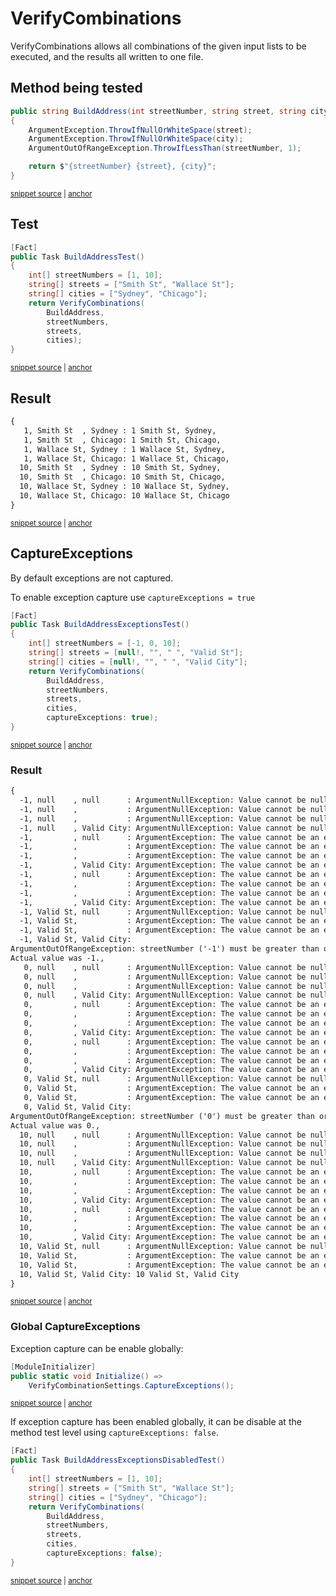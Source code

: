 <!--
GENERATED FILE - DO NOT EDIT
This file was generated by [MarkdownSnippets](https://github.com/SimonCropp/MarkdownSnippets).
Source File: /docs/mdsource/combinations.source.md
To change this file edit the source file and then run MarkdownSnippets.
-->

# VerifyCombinations

VerifyCombinations allows all combinations of the given input lists to be executed, and the results all written to one file.


## Method being tested

<!-- snippet: CombinationTargetMethod -->
<a id='snippet-CombinationTargetMethod'></a>
```cs
public string BuildAddress(int streetNumber, string street, string city)
{
    ArgumentException.ThrowIfNullOrWhiteSpace(street);
    ArgumentException.ThrowIfNullOrWhiteSpace(city);
    ArgumentOutOfRangeException.ThrowIfLessThan(streetNumber, 1);

    return $"{streetNumber} {street}, {city}";
}
```
<sup><a href='/src/Verify.Tests/VerifyCombinationsSample.cs#L5-L16' title='Snippet source file'>snippet source</a> | <a href='#snippet-CombinationTargetMethod' title='Start of snippet'>anchor</a></sup>
<!-- endSnippet -->


## Test

<!-- snippet: CombinationSample -->
<a id='snippet-CombinationSample'></a>
```cs
[Fact]
public Task BuildAddressTest()
{
    int[] streetNumbers = [1, 10];
    string[] streets = ["Smith St", "Wallace St"];
    string[] cities = ["Sydney", "Chicago"];
    return VerifyCombinations(
        BuildAddress,
        streetNumbers,
        streets,
        cities);
}
```
<sup><a href='/src/Verify.Tests/VerifyCombinationsSample.cs#L18-L33' title='Snippet source file'>snippet source</a> | <a href='#snippet-CombinationSample' title='Start of snippet'>anchor</a></sup>
<!-- endSnippet -->


## Result

<!-- snippet: VerifyCombinationsSample.BuildAddressTest.verified.txt -->
<a id='snippet-VerifyCombinationsSample.BuildAddressTest.verified.txt'></a>
```txt
{
   1, Smith St  , Sydney : 1 Smith St, Sydney,
   1, Smith St  , Chicago: 1 Smith St, Chicago,
   1, Wallace St, Sydney : 1 Wallace St, Sydney,
   1, Wallace St, Chicago: 1 Wallace St, Chicago,
  10, Smith St  , Sydney : 10 Smith St, Sydney,
  10, Smith St  , Chicago: 10 Smith St, Chicago,
  10, Wallace St, Sydney : 10 Wallace St, Sydney,
  10, Wallace St, Chicago: 10 Wallace St, Chicago
}
```
<sup><a href='/src/Verify.Tests/VerifyCombinationsSample.BuildAddressTest.verified.txt#L1-L10' title='Snippet source file'>snippet source</a> | <a href='#snippet-VerifyCombinationsSample.BuildAddressTest.verified.txt' title='Start of snippet'>anchor</a></sup>
<!-- endSnippet -->


## CaptureExceptions

By default exceptions are not captured.

To enable exception capture use `captureExceptions = true`

<!-- snippet: CombinationSample_CaptureExceptions -->
<a id='snippet-CombinationSample_CaptureExceptions'></a>
```cs
[Fact]
public Task BuildAddressExceptionsTest()
{
    int[] streetNumbers = [-1, 0, 10];
    string[] streets = [null!, "", " ", "Valid St"];
    string[] cities = [null!, "", " ", "Valid City"];
    return VerifyCombinations(
        BuildAddress,
        streetNumbers,
        streets,
        cities,
        captureExceptions: true);
}
```
<sup><a href='/src/Verify.Tests/VerifyCombinationsSample.cs#L35-L51' title='Snippet source file'>snippet source</a> | <a href='#snippet-CombinationSample_CaptureExceptions' title='Start of snippet'>anchor</a></sup>
<!-- endSnippet -->


### Result

<!-- snippet: VerifyCombinationsSample.BuildAddressExceptionsTest.verified.txt -->
<a id='snippet-VerifyCombinationsSample.BuildAddressExceptionsTest.verified.txt'></a>
```txt
{
  -1, null    , null      : ArgumentNullException: Value cannot be null. (Parameter 'street'),
  -1, null    ,           : ArgumentNullException: Value cannot be null. (Parameter 'street'),
  -1, null    ,           : ArgumentNullException: Value cannot be null. (Parameter 'street'),
  -1, null    , Valid City: ArgumentNullException: Value cannot be null. (Parameter 'street'),
  -1,         , null      : ArgumentException: The value cannot be an empty string or composed entirely of whitespace. (Parameter 'street'),
  -1,         ,           : ArgumentException: The value cannot be an empty string or composed entirely of whitespace. (Parameter 'street'),
  -1,         ,           : ArgumentException: The value cannot be an empty string or composed entirely of whitespace. (Parameter 'street'),
  -1,         , Valid City: ArgumentException: The value cannot be an empty string or composed entirely of whitespace. (Parameter 'street'),
  -1,         , null      : ArgumentException: The value cannot be an empty string or composed entirely of whitespace. (Parameter 'street'),
  -1,         ,           : ArgumentException: The value cannot be an empty string or composed entirely of whitespace. (Parameter 'street'),
  -1,         ,           : ArgumentException: The value cannot be an empty string or composed entirely of whitespace. (Parameter 'street'),
  -1,         , Valid City: ArgumentException: The value cannot be an empty string or composed entirely of whitespace. (Parameter 'street'),
  -1, Valid St, null      : ArgumentNullException: Value cannot be null. (Parameter 'city'),
  -1, Valid St,           : ArgumentException: The value cannot be an empty string or composed entirely of whitespace. (Parameter 'city'),
  -1, Valid St,           : ArgumentException: The value cannot be an empty string or composed entirely of whitespace. (Parameter 'city'),
  -1, Valid St, Valid City:
ArgumentOutOfRangeException: streetNumber ('-1') must be greater than or equal to '1'. (Parameter 'streetNumber')
Actual value was -1.,
   0, null    , null      : ArgumentNullException: Value cannot be null. (Parameter 'street'),
   0, null    ,           : ArgumentNullException: Value cannot be null. (Parameter 'street'),
   0, null    ,           : ArgumentNullException: Value cannot be null. (Parameter 'street'),
   0, null    , Valid City: ArgumentNullException: Value cannot be null. (Parameter 'street'),
   0,         , null      : ArgumentException: The value cannot be an empty string or composed entirely of whitespace. (Parameter 'street'),
   0,         ,           : ArgumentException: The value cannot be an empty string or composed entirely of whitespace. (Parameter 'street'),
   0,         ,           : ArgumentException: The value cannot be an empty string or composed entirely of whitespace. (Parameter 'street'),
   0,         , Valid City: ArgumentException: The value cannot be an empty string or composed entirely of whitespace. (Parameter 'street'),
   0,         , null      : ArgumentException: The value cannot be an empty string or composed entirely of whitespace. (Parameter 'street'),
   0,         ,           : ArgumentException: The value cannot be an empty string or composed entirely of whitespace. (Parameter 'street'),
   0,         ,           : ArgumentException: The value cannot be an empty string or composed entirely of whitespace. (Parameter 'street'),
   0,         , Valid City: ArgumentException: The value cannot be an empty string or composed entirely of whitespace. (Parameter 'street'),
   0, Valid St, null      : ArgumentNullException: Value cannot be null. (Parameter 'city'),
   0, Valid St,           : ArgumentException: The value cannot be an empty string or composed entirely of whitespace. (Parameter 'city'),
   0, Valid St,           : ArgumentException: The value cannot be an empty string or composed entirely of whitespace. (Parameter 'city'),
   0, Valid St, Valid City:
ArgumentOutOfRangeException: streetNumber ('0') must be greater than or equal to '1'. (Parameter 'streetNumber')
Actual value was 0.,
  10, null    , null      : ArgumentNullException: Value cannot be null. (Parameter 'street'),
  10, null    ,           : ArgumentNullException: Value cannot be null. (Parameter 'street'),
  10, null    ,           : ArgumentNullException: Value cannot be null. (Parameter 'street'),
  10, null    , Valid City: ArgumentNullException: Value cannot be null. (Parameter 'street'),
  10,         , null      : ArgumentException: The value cannot be an empty string or composed entirely of whitespace. (Parameter 'street'),
  10,         ,           : ArgumentException: The value cannot be an empty string or composed entirely of whitespace. (Parameter 'street'),
  10,         ,           : ArgumentException: The value cannot be an empty string or composed entirely of whitespace. (Parameter 'street'),
  10,         , Valid City: ArgumentException: The value cannot be an empty string or composed entirely of whitespace. (Parameter 'street'),
  10,         , null      : ArgumentException: The value cannot be an empty string or composed entirely of whitespace. (Parameter 'street'),
  10,         ,           : ArgumentException: The value cannot be an empty string or composed entirely of whitespace. (Parameter 'street'),
  10,         ,           : ArgumentException: The value cannot be an empty string or composed entirely of whitespace. (Parameter 'street'),
  10,         , Valid City: ArgumentException: The value cannot be an empty string or composed entirely of whitespace. (Parameter 'street'),
  10, Valid St, null      : ArgumentNullException: Value cannot be null. (Parameter 'city'),
  10, Valid St,           : ArgumentException: The value cannot be an empty string or composed entirely of whitespace. (Parameter 'city'),
  10, Valid St,           : ArgumentException: The value cannot be an empty string or composed entirely of whitespace. (Parameter 'city'),
  10, Valid St, Valid City: 10 Valid St, Valid City
}
```
<sup><a href='/src/Verify.Tests/VerifyCombinationsSample.BuildAddressExceptionsTest.verified.txt#L1-L54' title='Snippet source file'>snippet source</a> | <a href='#snippet-VerifyCombinationsSample.BuildAddressExceptionsTest.verified.txt' title='Start of snippet'>anchor</a></sup>
<!-- endSnippet -->


### Global CaptureExceptions

Exception capture can be enable globally:

<!-- snippet: GlobalCaptureExceptions -->
<a id='snippet-GlobalCaptureExceptions'></a>
```cs
[ModuleInitializer]
public static void Initialize() =>
    VerifyCombinationSettings.CaptureExceptions();
```
<sup><a href='/src/StaticSettingsTests/VerifyCombinationsTests.cs#L4-L10' title='Snippet source file'>snippet source</a> | <a href='#snippet-GlobalCaptureExceptions' title='Start of snippet'>anchor</a></sup>
<!-- endSnippet -->

If exception capture has been enabled globally, it can be disable at the method test level using `captureExceptions: false`.

<!-- snippet: CombinationSample_CaptureExceptionsFalse -->
<a id='snippet-CombinationSample_CaptureExceptionsFalse'></a>
```cs
[Fact]
public Task BuildAddressExceptionsDisabledTest()
{
    int[] streetNumbers = [1, 10];
    string[] streets = ["Smith St", "Wallace St"];
    string[] cities = ["Sydney", "Chicago"];
    return VerifyCombinations(
        BuildAddress,
        streetNumbers,
        streets,
        cities,
        captureExceptions: false);
}
```
<sup><a href='/src/StaticSettingsTests/VerifyCombinationsTests.cs#L68-L84' title='Snippet source file'>snippet source</a> | <a href='#snippet-CombinationSample_CaptureExceptionsFalse' title='Start of snippet'>anchor</a></sup>
<!-- endSnippet -->
